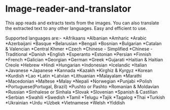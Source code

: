 # Image-reader-and-translator
This app reads and extracts texts from the images. You can also translate the extracted text to any other languages. Easy and efficient to use.

Supported languages are:-
*Afrikaans
*Albanian
*Amharic
*Arabic
*Azerbaijani
*Basque
*Belarusian
*Bengali
*Bosnian
*Bulgarian
*Catalan & Valencian
*Central Khmer
*Czech
*Chinese - Simplified
*Chinese - Traditional
*Danish
*English
*Esperanto
*Estonian
*Persian
*Finnish
*French
*Galician
*Georgian
*German
*Greek
*Gujarati
*Haitian & Haitian Creole
*Hebrew
*Hindi
*Hungarian
*Indonesian
*Icelandic
*Italian
*Javanese
*Japanese
*Kannada
*Kazakh
*Kirghiz & Kyrgyz
*Korean
*Kurdish
*Lao
*Latin
*Latvian
*Lithuanian
*Malayalam
*Marathi
*Macedonian
*Maltese
*Malay
*Nepali
*Norwegian
*Punjabi
*Polish
*Portuguese(Portugal, Brazil)
*Pushto or Pashto
*Romanian & Moldavian
*Russian
*Sinhalese or Sinhala
*Slovak
*Slovenian
*Spanish & Castilian
*Serbian
*Swahili
*Swedish
*Tamil
*Telugu
*Tajik
*Tagalog
*Thai
*Turkish
*Ukrainian
*Urdu
*Uzbek
*Vietnamese
*Welsh
*Yiddish
